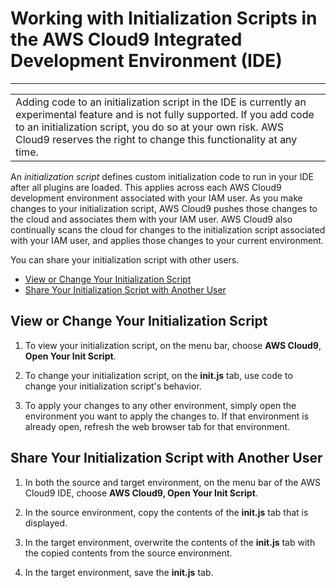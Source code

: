 # Working with Initialization Scripts in the AWS Cloud9 Integrated Development Environment \(IDE\)<a name="settings-init-script"></a>


****  

|  | 
| --- |
|   Adding code to an initialization script in the IDE is currently an experimental feature and is not fully supported\. If you add code to an initialization script, you do so at your own risk\. AWS Cloud9 reserves the right to change this functionality at any time\.   | 

An *initialization script* defines custom initialization code to run in your IDE after all plugins are loaded\. This applies across each AWS Cloud9 development environment associated with your IAM user\. As you make changes to your initialization script, AWS Cloud9 pushes those changes to the cloud and associates them with your IAM user\. AWS Cloud9 also continually scans the cloud for changes to the initialization script associated with your IAM user, and applies those changes to your current environment\.

You can share your initialization script with other users\.
+  [View or Change Your Initialization Script](#settings-init-script-view) 
+  [Share Your Initialization Script with Another User](#settings-init-script-share) 

## View or Change Your Initialization Script<a name="settings-init-script-view"></a>

1. To view your initialization script, on the menu bar, choose **AWS Cloud9**, **Open Your Init Script**\.

1. To change your initialization script, on the **init\.js** tab, use code to change your initialization script's behavior\.

1. To apply your changes to any other environment, simply open the environment you want to apply the changes to\. If that environment is already open, refresh the web browser tab for that environment\.

## Share Your Initialization Script with Another User<a name="settings-init-script-share"></a>

1. In both the source and target environment, on the menu bar of the AWS Cloud9 IDE, choose **AWS Cloud9, Open Your Init Script**\.

1. In the source environment, copy the contents of the **init\.js** tab that is displayed\.

1. In the target environment, overwrite the contents of the **init\.js** tab with the copied contents from the source environment\.

1. In the target environment, save the **init\.js** tab\.